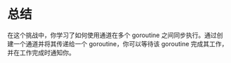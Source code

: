# 总结

在这个挑战中，你学习了如何使用通道在多个 goroutine 之间同步执行。通过创建一个通道并将其传递给一个 goroutine，你可以等待该 goroutine 完成其工作，并在工作完成时通知你。

